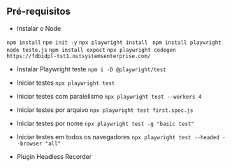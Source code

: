 ## Pré-requisitos

- Instalar o Node

```npm install```
```npm init -y```
```npx playwright install ```
```npm install playwright```
```node teste.js```
```npm install expect```
```npx playwright codegen https://fdbidpl-tst1.outsystemsenterprise.com/```

- Instalar Playwright teste
```npm i -D @playwright/test ```
- Iniciar testes
```npx playwright test ```
- Iniciar testes com paralelismo
```npx playwright test --workers 4```
- Iniciar testes por arquivo
```npx playwright test first.spec.js ```
- Iniciar testes por nome
```npx playwright test -g "basic test" ```
- Iniciar testes em todos os navegadores
```npx playwright test --headed --browser "all" ```

- Plugin
Headless Recorder